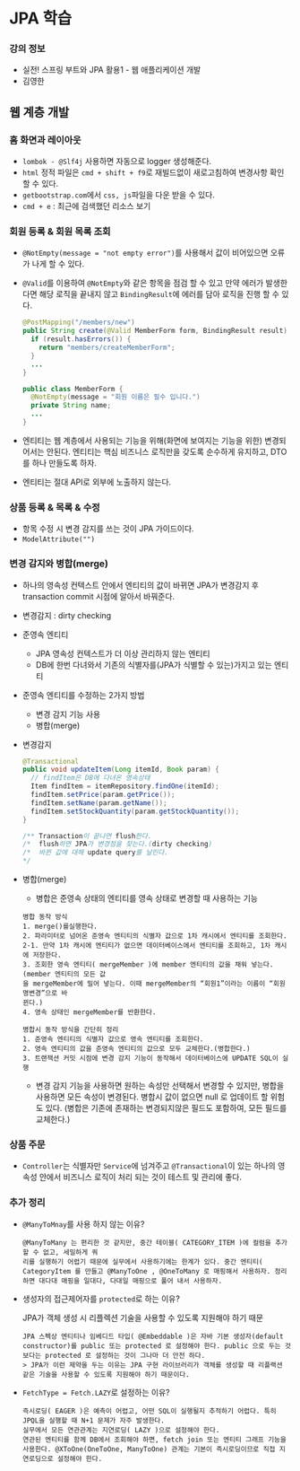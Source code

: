 # JPA 학습

### 강의 정보

- 실전! 스프링 부트와 JPA 활용1 - 웹 애플리케이션 개발
- 김영한

## 웹 계층 개발

### 홈 화면과 레이아웃

- `lombok - @Slf4j` 사용하면 자동으로 logger 생성해준다.
- `html` 정적 파일은 `cmd + shift + f9`로 재빌드없이 새로고침하여 변경사항 확인 할 수 있다.
- `getbootstrap.com`에서 `css, js`파일을 다운 받을 수 있다.
- `cmd + e` : 최근에 검색했던 리소스 보기

### 회원 등록 & 회원 목록 조회

- `@NotEmpty(message = "not empty error")`를 사용해서 값이 비어있으면 오류가 나게 할 수 있다.

- `@Valid`를 이용하여 `@NotEmpty`와 같은 항목을 점검 할 수 있고 만약 에러가 발생한다면 해당 로직을 끝내지 않고 `BindingResult`에 에러를 담아 로직을 진행 할 수 있다.

  ```java
  @PostMapping("/members/new")
  public String create(@Valid MemberForm form, BindingResult result) {
    if (result.hasErrors()) {
      return "members/createMemberForm";
    }
    ...
  }
  
  public class MemberForm {
    @NotEmpty(message = "회원 이름은 필수 입니다.")
    private String name;
    ...
  }
  ```

- 엔티티는 웹 계층에서 사용되는 기능을 위해(화면에 보여지는 기능을 위한) 변경되어서는 안된다. 엔티티는 핵심 비즈니스 로직만을 갖도록 순수하게 유지하고, DTO를 하나 만들도록 하자.

- 엔티티는 절대 API로 외부에 노출하지 않는다.



### 상품 등록 & 목록 & 수정

- 항목 수정 시 변경 감지를 쓰는 것이 JPA 가이드이다.
- `ModelAttribute("")`



### 변경 감지와 병합(merge)

- 하나의 영속성 컨텍스트 안에서 엔티티의 값이 바뀌면 JPA가 변경감지 후 transaction commit 시점에 알아서 바꿔준다.

- 변경감지 : dirty checking

- 준영속 엔티티

  - JPA 영속성 컨텍스트가 더 이상 관리하지 않는 엔티티
  - DB에 한번 다녀와서 기존의 식별자를(JPA가 식별할 수 있는)가지고 있는 엔티티

- 준영속 엔티티를 수정하는 2가지 방법

  - 변경 감지 기능 사용
  - 병합(merge)

- 변경감지

  ```java
  @Transactional
  public void updateItem(Long itemId, Book param) {
    // findItem은 DB에 다녀온 영속상태
    Item findItem = itemRepository.findOne(itemId);
    findItem.setPrice(param.getPrice());
    findItem.setName(param.getName());
    findItem.setStockQuantity(param.getStockQuantity());
  }
  
  /** Transaction이 끝나면 flush한다.
  /*  flush하면 JPA가 변경점을 찾는다.(dirty checking)
  /*  바뀐 값에 대해 update query를 날린다.
  */
  ```

- 병합(merge)

  - 병합은 준영속 상태의 엔티티를 영속 상태로 변경할 때 사용하는 기능

  ```
  병합 동작 방식
  1. merge()를실행한다.
  2. 파라미터로 넘어온 준영속 엔티티의 식별자 값으로 1차 캐시에서 엔티티를 조회한다.
  2-1. 만약 1차 캐시에 엔티티가 없으면 데이터베이스에서 엔티티를 조회하고, 1차 캐시에 저장한다.
  3. 조회한 영속 엔티티( mergeMember )에 member 엔티티의 값을 채워 넣는다. (member 엔티티의 모든 값
  을 mergeMember에 밀어 넣는다. 이때 mergeMember의 “회원1”이라는 이름이 “회원명변경”으로 바
  뀐다.)
  4. 영속 상태인 mergeMember를 반환한다.
  ```

  ```
  병합시 동작 방식을 간단히 정리
  1. 준영속 엔티티의 식별자 값으로 영속 엔티티를 조회한다.
  2. 영속 엔티티의 값을 준영속 엔티티의 값으로 모두 교체한다.(병합한다.)
  3. 트랜잭션 커밋 시점에 변경 감지 기능이 동작해서 데이터베이스에 UPDATE SQL이 실행
  ```

  - 변경 감지 기능을 사용하면 원하는 속성만 선택해서 변경할 수 있지만, 병합을 사용하면 모든 속성이 변경된다. 병합시 값이 없으면 null 로 업데이트 할 위험도 있다. (병합은 기존에 존재하는 변경되지않은 필드도 포함하여, 모든 필드를 교체한다.)

  

### 상품 주문

- `Controller`는 식별자만 `Service`에 넘겨주고 `@Transactional`이 있는 하나의 영속성 안에서 비즈니스 로직이 처리 되는 것이 테스트 및 관리에 좋다.



### 추가 정리

- `@ManyToMnay`를 사용 하지 않는 이유?

  ```
  @ManyToMany 는 편리한 것 같지만, 중간 테이블( CATEGORY_ITEM )에 컬럼을 추가할 수 없고, 세밀하게 쿼
  리를 실행하기 어렵기 때문에 실무에서 사용하기에는 한계가 있다. 중간 엔티티( CategoryItem 를 만들고 @ManyToOne , @OneToMany 로 매핑해서 사용하자. 정리하면 대다대 매핑을 일대다, 다대일 매핑으로 풀어 내서 사용하자.
  ```

- 생성자의 접근제어자를 `protected`로 하는 이유?

  JPA가 객체 생성 시 리플렉션 기술을 사용할 수 있도록 지원해야 하기 때문 

  ```
  JPA 스펙상 엔티티나 임베디드 타입( @Embeddable )은 자바 기본 생성자(default constructor)를 public 또는 protected 로 설정해야 한다. public 으로 두는 것 보다는 protected 로 설정하는 것이 그나마 더 안전 하다.
  > JPA가 이런 제약을 두는 이유는 JPA 구현 라이브러리가 객체를 생성할 때 리플랙션 같은 기술을 사용할 수 있도록 지원해야 하기 때문이다.
  ```

- `FetchType = Fetch.LAZY`로 설정하는 이유?

  ```
  즉시로딩( EAGER )은 예측이 어렵고, 어떤 SQL이 실행될지 추적하기 어렵다. 특히 JPQL을 실행할 때 N+1 문제가 자주 발생한다.
  실무에서 모든 연관관계는 지연로딩( LAZY )으로 설정해야 한다.
  연관된 엔티티를 함께 DB에서 조회해야 하면, fetch join 또는 엔티티 그래프 기능을 사용한다. @XToOne(OneToOne, ManyToOne) 관계는 기본이 즉시로딩이므로 직접 지연로딩으로 설정해야 한다.
  ```

  
